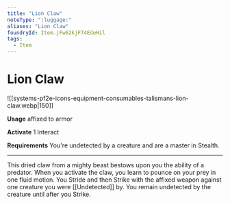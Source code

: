 ```yaml
---
title: "Lion Claw"
noteType: ":luggage:"
aliases: "Lion Claw"
foundryId: Item.jFw62kjF74EdeHil
tags:
  - Item
---
```


# Lion Claw
![[systems-pf2e-icons-equipment-consumables-talismans-lion-claw.webp|150]]

**Usage** affixed to armor

**Activate** 1 Interact

**Requirements** You're undetected by a creature and are a master in Stealth.

* * *

This dried claw from a mighty beast bestows upon you the ability of a predator. When you activate the claw, you learn to pounce on your prey in one fluid motion. You Stride and then Strike with the affixed weapon against one creature you were [[Undetected]] by. You remain undetected by the creature until after you Strike.

